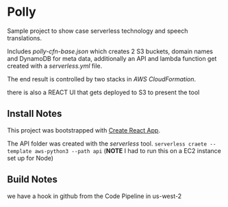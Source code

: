 # Polly

Sample project to show case serverless technology and speech translations.

Includes
*polly-cfn-base.json* which creates 2 S3 buckets, domain names and DynamoDB for meta data,  additionally an API and lambda function get created with a *serverless.yml* file.

The end result is controlled by two stacks in *AWS CloudFormation*.

there is also a REACT UI that gets deployed to S3 to present the tool


## Install Notes
This project was bootstrapped with [Create React App](https://github.com/facebookincubator/create-react-app).


The API folder was created with the *serverless* tool.
`serverless craete --template aws-python3 --path api` (**NOTE** I had to run this on a EC2 instance set up for Node)

## Build Notes

we have a hook in github from the Code Pipeline in us-west-2
